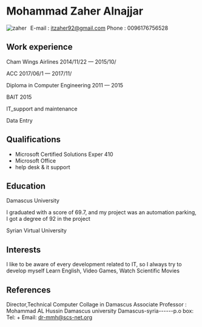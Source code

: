 ﻿

# Mohammad Zaher Alnajjar
<img src="https://scontent.fbey18-1.fna.fbcdn.net/v/t1.0-0/c0.0.370.370a/p370x247/51718663_2150652451662518_2331227326789976064_n.jpg?_nc_cat=109&_nc_ht=scontent.fbey18-1.fna&oh=9136ba22a4691687ca64a3a3628b69dc&oe=5D658431"
alt="zaher"
style="float: left; margin-right: 10px;" />

E-mail : itzaher92@gmail.com Phone : 0096176756528

## Work experience
Cham Wings Airlines 2014/11/22 — 2015/10/

ACC 2017/06/1 — 2017/11/

Diploma in Computer Engineering 2011 — 2015

BAIT 2015


IT_support and maintenance

Data Entry

## Qualifications

* Microsoft Certified Solutions Exper 410
* Microsoft Office
* help desk & it support

## Education

Damascus University

I graduated with a score of 69.7, and my project was an automation parking, I got a degree of 92 in the project

Syrian Virtual University

## Interests

I like to be aware of every development related to IT, so I always try to develop myself
Learn English, Video Games, Watch Scientific Movies

## References

Director,Technical Computer Collage in Damascus
Associate Professor : Mohammad AL Hussin
Damascus university
Damascus-syria------p.o box:
Tel: +
Email: dr-mmh@scs-net.org




